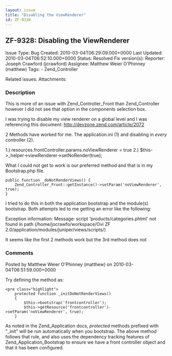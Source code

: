 ```yaml
---
layout: issue
title: "Disabling the ViewRenderer"
id: ZF-9328
---
```


ZF-9328: Disabling the ViewRenderer
-----------------------------------

 Issue Type: Bug Created: 2010-03-04T06:29:09.000+0000 Last Updated: 2010-03-04T06:52:10.000+0000 Status: Resolved Fix version(s): 
 Reporter:  Joseph Crawford (jcrawford)  Assignee:  Matthew Weier O'Phinney (matthew)  Tags: - Zend\_Controller
 
 Related issues: 
 Attachments: 
### Description

This is more of an issue with Zend\_Controller\_Front than Zend\_Controller however I did not see that option in the components selection box.

I was trying to disable my view renderer on a global level and I was referencing this document: <http://devzone.zend.com/article/2072>

2 Methods have worked for me. The application.ini (1) and disabling in _every_ controller (2).

1.) resources.frontController.params.noViewRenderer = true 2.) $this->\_helper->viewRenderer->setNoRender(true);

What I could not get to work is our preferred method and that is in my Bootstrap.php file.

 
    public function _doNotRenderViews() {
        Zend_Controller_Front::getInstance()->setParam('noViewRenderer', true);
    }


I tried to do this in both the application bootstrap and the module(s) bootstrap. Both attempts led to me getting an error like the following:

Exception information: Message: script 'products/categories.phtml' not found in path (/home/jocrawfo/workspace/Ovi ZF 2.0/application/modules/juniper/views/scripts/)

It seems like the first 2 methods work but the 3rd method does not

 

 

### Comments

Posted by Matthew Weier O'Phinney (matthew) on 2010-03-04T06:51:59.000+0000

Try defining the method as:

 
    <pre class="highlight">
        protected function _initDoNotRenderViews()
        {
            $this->bootstrap('frontcontroller');
            $this->getResource('frontcontroller')->setParam('noViewRenderer', true);
        }


As noted in the Zend\_Application docs, _protected_ methods prefixed with "\_init" will be run automatically when you bootstrap. The above method follows that rule, and also uses the dependency tracking features of Zend\_Application\_Bootstrap to ensure we have a front controller object and that it has been configured.

 

 
